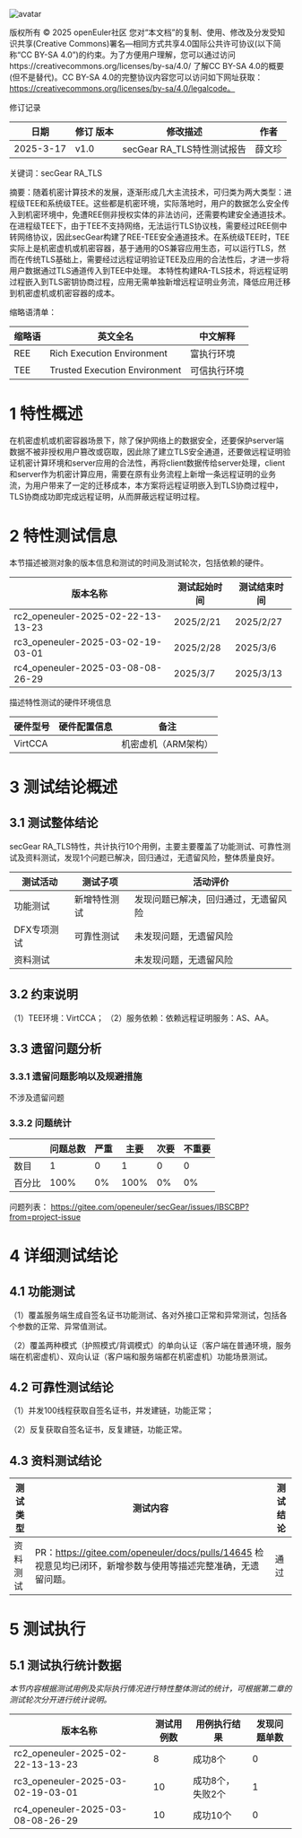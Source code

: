 ![avatar](../../images/openEuler.png)


版权所有 © 2025  openEuler社区
 您对“本文档”的复制、使用、修改及分发受知识共享(Creative Commons)署名—相同方式共享4.0国际公共许可协议(以下简称“CC BY-SA 4.0”)的约束。为了方便用户理解，您可以通过访问https://creativecommons.org/licenses/by-sa/4.0/ 了解CC BY-SA 4.0的概要 (但不是替代)。CC BY-SA 4.0的完整协议内容您可以访问如下网址获取：https://creativecommons.org/licenses/by-sa/4.0/legalcode。

修订记录

| 日期 | 修订   版本 | 修改描述 | 作者 |
| ---- | ----------- | -------- | ---- |
|  2025-3-17|   v1.0 | secGear RA_TLS特性测试报告 |  薛文珍 |

关键词：secGear RA_TLS

摘要：随着机密计算技术的发展，逐渐形成几大主流技术，可归类为两大类型：进程级TEE和系统级TEE。这些都是机密环境，实际落地时，用户的数据怎么安全传入到机密环境中，免遭REE侧非授权实体的非法访问，还需要构建安全通道技术。在进程级TEE下，由于TEE不支持网络，无法运行TLS协议栈，需要经过REE侧中转网络协议，因此secGear构建了REE-TEE安全通道技术。在系统级TEE时，TEE实际上是机密虚机或机密容器，基于通用的OS兼容应用生态，可以运行TLS，然而在传统TLS基础上，需要经过远程证明验证TEE及应用的合法性后，才进一步将用户数据通过TLS通道传入到TEE中处理。
本特性构建RA-TLS技术，将远程证明过程嵌入到TLS密钥协商过程，应用无需单独新增远程证明业务流，降低应用迁移到机密虚机或机密容器的成本。

缩略语清单：

| 缩略语 | 英文全名 | 中文解释 |
| ------ | -------- | -------- |
|   REE |   Rich Execution Environment	 |  富执行环境    |
|   TEE |   Trusted Execution Environment | 可信执行环境  |

# 1     特性概述

在机密虚机或机密容器场景下，除了保护网络上的数据安全，还要保护server端数据不被非授权用户篡改或窃取，因此除了建立TLS安全通道，还要做远程证明验证机密计算环境和server应用的合法性，再将client数据传给server处理，client和server作为机密计算应用，需要在原有业务流程上新增一条远程证明的业务流，为用户带来了一定的迁移成本，本方案将远程证明嵌入到TLS协商过程中，TLS协商成功即完成远程证明，从而屏蔽远程证明过程。

# 2     特性测试信息

本节描述被测对象的版本信息和测试的时间及测试轮次，包括依赖的硬件。

| 版本名称 | 测试起始时间 | 测试结束时间 |
| -------- | ------------ | ------------ |
| rc2_openeuler-2025-02-22-13-13-23 | 2025/2/21|2025/2/27     |
| rc3_openeuler-2025-03-02-19-03-01 | 2025/2/28|    2025/3/6  |
| rc4_openeuler-2025-03-08-08-26-29 |  2025/3/7 |  2025/3/13  |
描述特性测试的硬件环境信息

| 硬件型号 | 硬件配置信息 | 备注 |
| -------- | ------------ | ---- |
|  VirtCCA	|   |  机密虚机（ARM架构） |

# 3     测试结论概述

## 3.1   测试整体结论

secGear RA_TLS特性，共计执行10个用例，主要主要覆盖了功能测试、可靠性测试及资料测试，发现1个问题已解决，回归通过，无遗留风险，整体质量良好。

| 测试活动 | 测试子项 | 活动评价 |
| ------- | -------- | ------- |
| 功能测试 | 新增特性测试 | 发现问题已解决，回归通过，无遗留风险
| DFX专项测试 | 可靠性测试 |未发现问题，无遗留风险 | 
|资料测试 |  |未发现问题，无遗留风险 | 
## 3.2   约束说明

（1）TEE环境：VirtCCA；
（2）服务依赖：依赖远程证明服务：AS、AA。

## 3.3   遗留问题分析

### 3.3.1 遗留问题影响以及规避措施

不涉及遗留问题

### 3.3.2 问题统计

|        | 问题总数 | 严重 | 主要 | 次要 | 不重要 |
| ------ | -------- | ---- | ---- | ---- | ------ |
| 数目   |     1    |    0  |   1   |  0    |  0      |
| 百分比 |    100%   |   0%  |100%| 0%  | 0%     |

问题列表：
https://gitee.com/openeuler/secGear/issues/IBSCBP?from=project-issue

# 4 详细测试结论

## 4.1 功能测试
（1）覆盖服务端生成自签名证书功能测试、各对外接口正常和异常测试，包括各个参数的正常、异常值测试。

（2）覆盖两种模式（护照模式/背调模式）的单向认证（客户端在普通环境，服务端在机密虚机）、双向认证（客户端和服务端都在机密虚机）功能场景测试。

## 4.2 可靠性测试结论

（1）并发100线程获取自签名证书，并发建链，功能正常；

（2）反复获取自签名证书，反复建链，功能正常。

## 4.3 资料测试结论

| 测试类型 | 测试内容 | 测试结论 |
| ------- | ------- | -------- |
|    资料测试     |   PR：https://gitee.com/openeuler/docs/pulls/14645 检视意见均已闭环，新增参数与使用等描述完整准确，无遗留问题。     |    通过     |
# 5     测试执行

## 5.1   测试执行统计数据

*本节内容根据测试用例及实际执行情况进行特性整体测试的统计，可根据第二章的测试轮次分开进行统计说明。*

| 版本名称 | 测试用例数 | 用例执行结果 | 发现问题单数 |
| -------- | ---------- | ------------ | ------------ |
| rc2_openeuler-2025-02-22-13-13-23 |8|  成功8个  |  0|
| rc3_openeuler-2025-03-02-19-03-01 |10|  成功8个，失败2个  |  1|
| rc4_openeuler-2025-03-08-08-26-29 |10 | 成功10个  |  0| 

